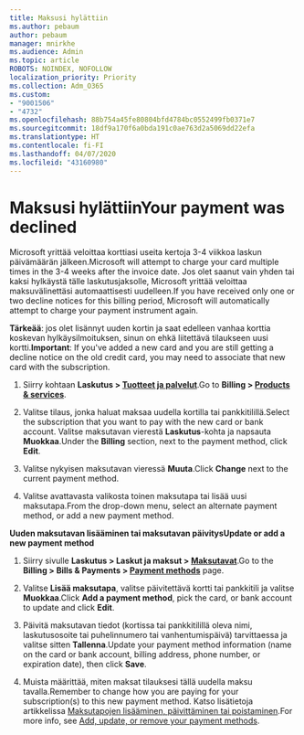 ```yaml
---
title: Maksusi hylättiin
ms.author: pebaum
author: pebaum
manager: mnirkhe
ms.audience: Admin
ms.topic: article
ROBOTS: NOINDEX, NOFOLLOW
localization_priority: Priority
ms.collection: Adm_O365
ms.custom:
- "9001506"
- "4732"
ms.openlocfilehash: 88b754a45fe80804bfd4784bc0552499fb0371e7
ms.sourcegitcommit: 18df9a170f6a0bda191c0ae763d2a5069dd22efa
ms.translationtype: HT
ms.contentlocale: fi-FI
ms.lasthandoff: 04/07/2020
ms.locfileid: "43160980"
---
```

# <a name="your-payment-was-declined"></a><span data-ttu-id="fe339-102">Maksusi hylättiin</span><span class="sxs-lookup"><span data-stu-id="fe339-102">Your payment was declined</span></span>

<span data-ttu-id="fe339-103">Microsoft yrittää veloittaa korttiasi useita kertoja 3-4 viikkoa laskun päivämäärän jälkeen.</span><span class="sxs-lookup"><span data-stu-id="fe339-103">Microsoft will attempt to charge your card multiple times in the 3-4 weeks after the invoice date.</span></span>  <span data-ttu-id="fe339-104">Jos olet saanut vain yhden tai kaksi hylkäystä tälle laskutusjaksolle, Microsoft yrittää veloittaa maksuvälinettäsi automaattisesti uudelleen.</span><span class="sxs-lookup"><span data-stu-id="fe339-104">If you have received only one or two decline notices for this billing period, Microsoft will automatically attempt to charge your payment instrument again.</span></span>  

<span data-ttu-id="fe339-105">**Tärkeää**: jos olet lisännyt uuden kortin ja saat edelleen vanhaa korttia koskevan hylkäysilmoituksen, sinun on ehkä liitettävä tilaukseen uusi kortti.</span><span class="sxs-lookup"><span data-stu-id="fe339-105">**Important**: If you've added a new card and you are still getting a decline notice on the old credit card, you may need to associate that new card with the subscription.</span></span>

1. <span data-ttu-id="fe339-106">Siirry kohtaan **Laskutus > [Tuotteet ja palvelut](https://go.microsoft.com/fwlink/p/?linkid=842054)**.</span><span class="sxs-lookup"><span data-stu-id="fe339-106">Go to **Billing > [Products & services](https://go.microsoft.com/fwlink/p/?linkid=842054)**.</span></span>

2. <span data-ttu-id="fe339-107">Valitse tilaus, jonka haluat maksaa uudella kortilla tai pankkitilillä.</span><span class="sxs-lookup"><span data-stu-id="fe339-107">Select the subscription that you want to pay with the new card or bank account.</span></span> <span data-ttu-id="fe339-108">Valitse maksutavan vierestä **Laskutus**-kohta ja napsauta **Muokkaa**.</span><span class="sxs-lookup"><span data-stu-id="fe339-108">Under the **Billing** section, next to the payment method, click **Edit**.</span></span>

3. <span data-ttu-id="fe339-109">Valitse nykyisen maksutavan vieressä **Muuta**.</span><span class="sxs-lookup"><span data-stu-id="fe339-109">Click **Change** next to the current payment method.</span></span>

4. <span data-ttu-id="fe339-110">Valitse avattavasta valikosta toinen maksutapa tai lisää uusi maksutapa.</span><span class="sxs-lookup"><span data-stu-id="fe339-110">From the drop-down menu, select an alternate payment method, or add a new payment method.</span></span>

<span data-ttu-id="fe339-111">**Uuden maksutavan lisääminen tai maksutavan päivitys**</span><span class="sxs-lookup"><span data-stu-id="fe339-111">**Update or add a new payment method**</span></span>

1. <span data-ttu-id="fe339-112">Siirry sivulle **Laskutus > Laskut ja maksut > [Maksutavat](https://go.microsoft.com/fwlink/p/?linkid=2018806)**.</span><span class="sxs-lookup"><span data-stu-id="fe339-112">Go to the **Billing > Bills & Payments > [Payment methods](https://go.microsoft.com/fwlink/p/?linkid=2018806)** page.</span></span>

2. <span data-ttu-id="fe339-113">Valitse **Lisää maksutapa**, valitse päivitettävä kortti tai pankkitili ja valitse **Muokkaa**.</span><span class="sxs-lookup"><span data-stu-id="fe339-113">Click **Add a payment method**, pick the card, or bank account to update and click **Edit**.</span></span>

3. <span data-ttu-id="fe339-114">Päivitä maksutavan tiedot (kortissa tai pankkitilillä oleva nimi, laskutusosoite tai puhelinnumero tai vanhentumispäivä) tarvittaessa ja valitse sitten **Tallenna**.</span><span class="sxs-lookup"><span data-stu-id="fe339-114">Update your payment method information (name on the card or bank account, billing address, phone number, or expiration date), then click **Save**.</span></span>

4. <span data-ttu-id="fe339-115">Muista määrittää, miten maksat tilauksesi tällä uudella maksu tavalla.</span><span class="sxs-lookup"><span data-stu-id="fe339-115">Remember to change how you are paying for your subscription(s) to this new payment method.</span></span> <span data-ttu-id="fe339-116">Katso lisätietoja artikkelissa [Maksutapojen lisääminen, päivittäminen tai poistaminen](https://go.microsoft.com/fwlink/?linkid=2118133).</span><span class="sxs-lookup"><span data-stu-id="fe339-116">For more info, see [Add, update, or remove your payment methods](https://go.microsoft.com/fwlink/?linkid=2118133).</span></span> 
